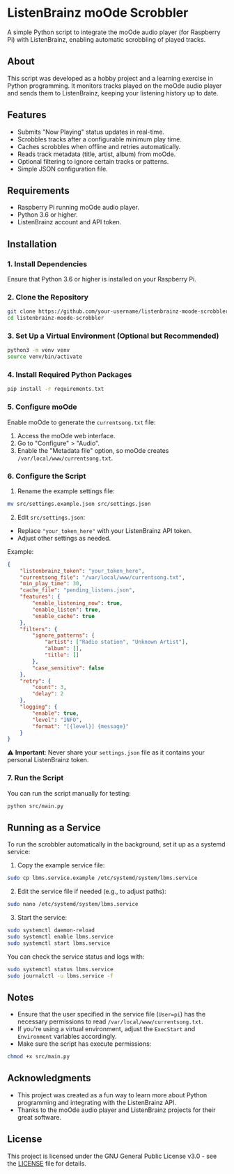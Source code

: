 # ListenBrainz moOde Scrobbler

A simple Python script to integrate the moOde audio player (for Raspberry Pi) with ListenBrainz, enabling automatic scrobbling of played tracks.

## About

This script was developed as a hobby project and a learning exercise in Python programming. It monitors tracks played on the moOde audio player and sends them to ListenBrainz, keeping your listening history up to date.

## Features

- Submits "Now Playing" status updates in real-time.
- Scrobbles tracks after a configurable minimum play time.
- Caches scrobbles when offline and retries automatically.
- Reads track metadata (title, artist, album) from moOde.
- Optional filtering to ignore certain tracks or patterns.
- Simple JSON configuration file.

## Requirements

- Raspberry Pi running moOde audio player.
- Python 3.6 or higher.
- ListenBrainz account and API token.

## Installation

### 1. Install Dependencies

Ensure that Python 3.6 or higher is installed on your Raspberry Pi.

### 2. Clone the Repository

```bash
git clone https://github.com/your-username/listenbrainz-moode-scrobbler.git
cd listenbrainz-moode-scrobbler
```

### 3. Set Up a Virtual Environment (Optional but Recommended)

```bash
python3 -m venv venv
source venv/bin/activate
```

### 4. Install Required Python Packages

```bash
pip install -r requirements.txt
```

### 5. Configure moOde

Enable moOde to generate the `currentsong.txt` file:

1. Access the moOde web interface.
2. Go to "Configure" > "Audio".
3. Enable the "Metadata file" option, so moOde creates `/var/local/www/currentsong.txt`.

### 6. Configure the Script

1. Rename the example settings file:

```bash
mv src/settings.example.json src/settings.json
```

2. Edit `src/settings.json`:

- Replace `"your_token_here"` with your ListenBrainz API token.
- Adjust other settings as needed.

Example:

```json
{
    "listenbrainz_token": "your_token_here",
    "currentsong_file": "/var/local/www/currentsong.txt",
    "min_play_time": 30,
    "cache_file": "pending_listens.json",
    "features": {
        "enable_listening_now": true,
        "enable_listen": true,
        "enable_cache": true
    },
    "filters": {
        "ignore_patterns": {
            "artist": ["Radio station", "Unknown Artist"],
            "album": [],
            "title": []
        },
        "case_sensitive": false
    },
    "retry": {
        "count": 3,
        "delay": 2
    },
    "logging": {
        "enable": true,
        "level": "INFO",
        "format": "[{level}] {message}"
    }
}
```

⚠️ **Important**: Never share your `settings.json` file as it contains your personal ListenBrainz token.

### 7. Run the Script

You can run the script manually for testing:

```bash
python src/main.py
```

## Running as a Service

To run the scrobbler automatically in the background, set it up as a systemd service:

1. Copy the example service file:
```bash
sudo cp lbms.service.example /etc/systemd/system/lbms.service
```

2. Edit the service file if needed (e.g., to adjust paths):
```bash
sudo nano /etc/systemd/system/lbms.service
```

3. Start the service:
```bash
sudo systemctl daemon-reload
sudo systemctl enable lbms.service
sudo systemctl start lbms.service
```

You can check the service status and logs with:
```bash
sudo systemctl status lbms.service
sudo journalctl -u lbms.service -f
```

## Notes

- Ensure that the user specified in the service file (`User=pi`) has the necessary permissions to read `/var/local/www/currentsong.txt`.
- If you're using a virtual environment, adjust the `ExecStart` and `Environment` variables accordingly.
- Make sure the script has execute permissions:

```bash
chmod +x src/main.py
```

## Acknowledgments

- This project was created as a fun way to learn more about Python programming and integrating with the ListenBrainz API.
- Thanks to the moOde audio player and ListenBrainz projects for their great software.

## License

This project is licensed under the GNU General Public License v3.0 - see the [LICENSE](LICENSE) file for details.
